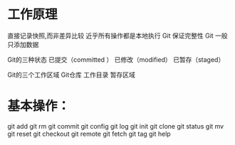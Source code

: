 # 工作原理
直接记录快照,而非差异比较
近乎所有操作都是本地执行
Git 保证完整性
Git 一般只添加数据

Git的三种状态
已提交（committed ）
已修改（modified）
已暂存（staged）

Git的三个工作区域
Git仓库
工作目录
暂存区域



# 基本操作：
git add
git rm
git commit
git config
git log
git init
git clone
git status
git mv
git reset
git checkout
git remote
git fetch
git tag
git help
